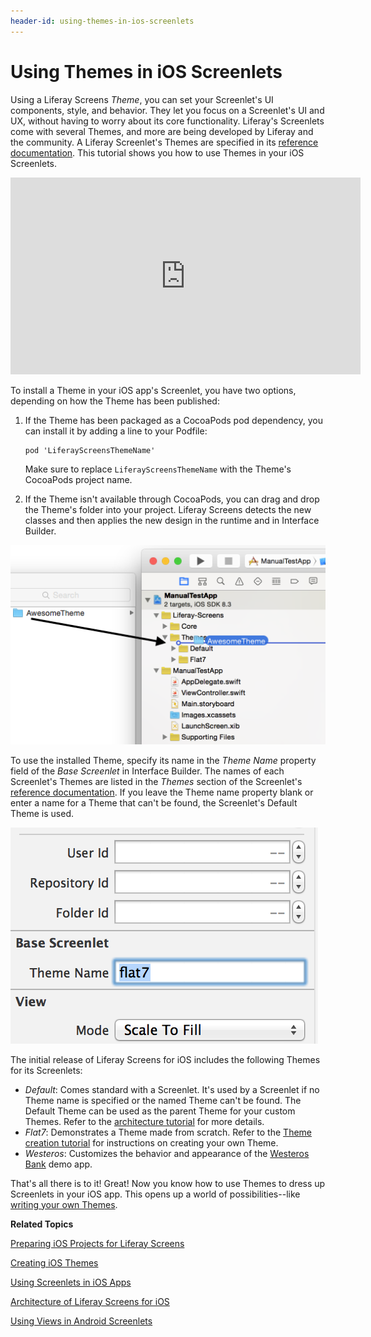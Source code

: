 ```yaml
---
header-id: using-themes-in-ios-screenlets
---
```


# Using Themes in iOS Screenlets

Using a Liferay Screens *Theme*, you can set your Screenlet's UI components,
style, and behavior. They let you focus on a Screenlet's UI and UX, without
having to worry about its core functionality. Liferay's Screenlets come with
several Themes, and more are being developed by Liferay and the community. A
Liferay Screenlet's Themes are specified in its
[reference documentation](/docs/6-2/reference/-/knowledge_base/r/screenlets-in-liferay-screens-for-ios).
This tutorial shows you how to use Themes in your iOS Screenlets. 

<iframe width="560" height="315" src="https://www.youtube.com/embed/vgwDZJcs3-Y" frameborder="0" allowfullscreen></iframe>

To install a Theme in your iOS app's Screenlet, you have two options, depending 
on how the Theme has been published:

1.  If the Theme has been packaged as a CocoaPods pod dependency, you can install 
    it by adding a line to your Podfile:

        pod 'LiferayScreensThemeName'

    Make sure to replace `LiferayScreensThemeName` with the Theme's
    CocoaPods project name. 

2. If the Theme isn't available through CocoaPods, you can drag and drop the 
   Theme's folder into your project. Liferay Screens detects the new classes and 
   then applies the new design in the runtime and in Interface Builder. 

![Figure 1: To install a Theme into an Xcode project, drag and drop the Theme's folder into it.](../../images/screens-ios-xcode-install-theme.png)

To use the installed Theme, specify its name in the *Theme Name* property field
of the *Base Screenlet* in Interface Builder. The names of each Screenlet's
Themes are listed in the *Themes* section of the Screenlet's
[reference documentation](/docs/6-2/reference/-/knowledge_base/r/screenlets-in-liferay-screens-for-ios). 
If you leave the Theme name property blank or enter a name for a Theme that
can't be found, the Screenlet's Default Theme is used. 

![Figure 2: In Interface Builder, you specify a Screenlet's Theme by entering its name in the *Theme Name* field; this sets the Screenlet's `themeName` property.](../../images/screens-ios-themes-property.png)

The initial release of Liferay Screens for iOS includes the following Themes for
its Screenlets: 

- *Default*: Comes standard with a Screenlet. It's used by a Screenlet if no
  Theme name is specified or the named Theme can't be found. The Default Theme 
  can be used as the parent Theme for your custom Themes. Refer to the 
  [architecture tutorial](/docs/6-2/tutorials/-/knowledge_base/t/architecture-of-liferay-screens-for-ios)
  for more details.
- *Flat7*: Demonstrates a Theme made from scratch. Refer to the 
  [Theme creation tutorial](/docs/6-2/tutorials/-/knowledge_base/t/creating-ios-themes) 
  for instructions on creating your own Theme.
- *Westeros*: Customizes the behavior and appearance of the
  [Westeros Bank](https://github.com/liferay/liferay-screens/tree/master/ios/Samples/WesterosBank) 
  demo app.

That's all there is to it! Great! Now you know how to use Themes to dress up 
Screenlets in your iOS app. This opens up a world of possibilities--like 
[writing your own Themes](/docs/6-2/tutorials/-/knowledge_base/t/creating-ios-themes).

**Related Topics**

[Preparing iOS Projects for Liferay Screens](/docs/6-2/tutorials/-/knowledge_base/t/preparing-ios-projects-for-liferay-screens)

[Creating iOS Themes](/docs/6-2/tutorials/-/knowledge_base/t/creating-ios-themes)

[Using Screenlets in iOS Apps](/docs/6-2/tutorials/-/knowledge_base/t/using-screenlets-in-ios-apps)

[Architecture of Liferay Screens for iOS](/docs/6-2/tutorials/-/knowledge_base/t/architecture-of-liferay-screens-for-ios)

[Using Views in Android Screenlets](/docs/6-2/tutorials/-/knowledge_base/t/using-views-in-android-screenlets)
